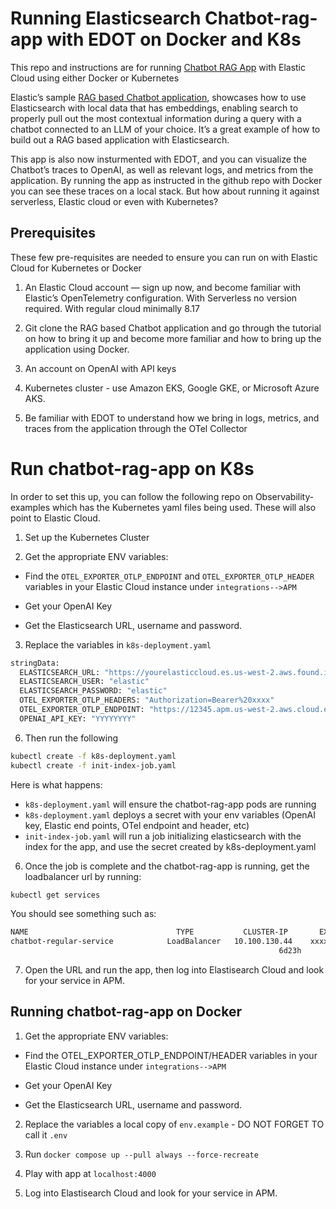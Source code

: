 # Running Elasticsearch Chatbot-rag-app with EDOT on Docker and K8s

This repo and instructions are for running [Chatbot RAG App](https://github.com/elastic/elasticsearch-labs/tree/main/example-apps/chatbot-rag-app) with Elastic Cloud using either Docker or Kubernetes

Elastic’s sample [RAG based Chatbot application](https://github.com/elastic/elasticsearch-labs/tree/main/example-apps/chatbot-rag-app), showcases how to use Elasticsearch with local data that has embeddings, enabling search to properly pull out the most contextual information during a query with a chatbot connected to an LLM of your choice.  It’s a great example of how to build out a RAG based application with Elasticsearch.

This app is also now insturmented with EDOT, and you can visualize the Chatbot’s traces to OpenAI, as well as relevant logs, and metrics from the application. By running the app as instructed in the github repo with Docker you can see these traces on a local stack. But how about running it against serverless, Elastic cloud or even with Kubernetes?

## Prerequisites

These few pre-requisites are needed to ensure you can run on with Elastic Cloud for Kubernetes or Docker

1. An Elastic Cloud account — sign up now, and become familiar with Elastic’s OpenTelemetry configuration. With Serverless no version required. With regular cloud minimally 8.17

2. Git clone the RAG based Chatbot application and go through the tutorial on how to bring it up and become more familiar and how to bring up the application using Docker.

3. An account on OpenAI with API keys

4. Kubernetes cluster - use Amazon EKS, Google GKE, or Microsoft Azure AKS.

5. Be familiar with EDOT to understand how we bring in logs, metrics, and traces from the application through the OTel Collector


# Run chatbot-rag-app on K8s

In order to set this up, you can follow the following repo on Observability-examples which has the Kubernetes yaml files being used. These will also point to Elastic Cloud.


1. Set up the Kubernetes Cluster

2. Get the appropriate ENV variables:

- Find the `OTEL_EXPORTER_OTLP_ENDPOINT` and `OTEL_EXPORTER_OTLP_HEADER` variables in your Elastic Cloud instance under `integrations-->APM` 

- Get your OpenAI Key

- Get the Elasticsearch URL, username and password.

3. Replace the variables in `k8s-deployment.yaml`

```bash
stringData:
  ELASTICSEARCH_URL: "https://yourelasticcloud.es.us-west-2.aws.found.io"
  ELASTICSEARCH_USER: "elastic"
  ELASTICSEARCH_PASSWORD: "elastic"
  OTEL_EXPORTER_OTLP_HEADERS: "Authorization=Bearer%20xxxx"
  OTEL_EXPORTER_OTLP_ENDPOINT: "https://12345.apm.us-west-2.aws.cloud.es.io:443"
  OPENAI_API_KEY: "YYYYYYYY"
```

6. Then run the following

```bash
kubectl create -f k8s-deployment.yaml
kubectl create -f init-index-job.yaml
```

Here is what happens:

- `k8s-deployment.yaml` will ensure the chatbot-rag-app pods are running
- `k8s-deployment.yaml` deploys a secret with your env variables (OpenAI key, Elastic end points, OTel endpoint and header, etc)
- `init-index-job.yaml` will run a job initializing elasticsearch with the index for the app, and use the secret created by k8s-deployment.yaml

6. Once the job is complete and the chatbot-rag-app is running, get the loadbalancer url by running:

```bash
kubectl get services
```

You should see something such as:
```bash
NAME                                 TYPE           CLUSTER-IP       EXTERNAL-IP                                                               PORT(S)                                                                     AGE
chatbot-regular-service            LoadBalancer   10.100.130.44    xxxxxxxxx-1515488226.us-west-2.elb.amazonaws.com   80:30748/TCP    
                                                            6d23h
```

7. Open the URL and run the app, then log into Elastisearch Cloud and look for your service in APM.


## Running chatbot-rag-app on Docker

1. Get the appropriate ENV variables:

- Find the OTEL_EXPORTER_OTLP\_ENDPOINT/HEADER variables in your Elastic Cloud instance under `integrations-->APM` 

- Get your OpenAI Key

- Get the Elasticsearch URL, username and password.

2. Replace the variables a local copy of `env.example` - DO NOT FORGET TO call it `.env`

3. Run `docker compose up --pull always --force-recreate`

4. Play with app at `localhost:4000`

5. Log into Elastisearch Cloud and look for your service in APM.

